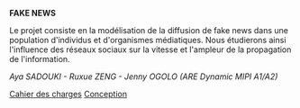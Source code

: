 **FAKE NEWS**

Le projet consiste en la modélisation de la diffusion de fake news dans une population d'individus et d'organismes médiatiques.
Nous étudierons ainsi l'influence des réseaux sociaux sur la vitesse et l'ampleur de la propagation de l'information.

_Aya SADOUKI - Ruxue ZENG - Jenny OGOLO (ARE Dynamic MIPI A1/A2)_

[Cahier des charges](https://github.com/are-mipiA1A2/Fake-news/blob/master/Analyse%20-%20cahier%20des%20charges.md)
[Conception](https://github.com/are-mipiA1A2/Fake-news/blob/master/Conception%20-%20Def%20du%20syst%C3%A8me%2Benvt.md)
